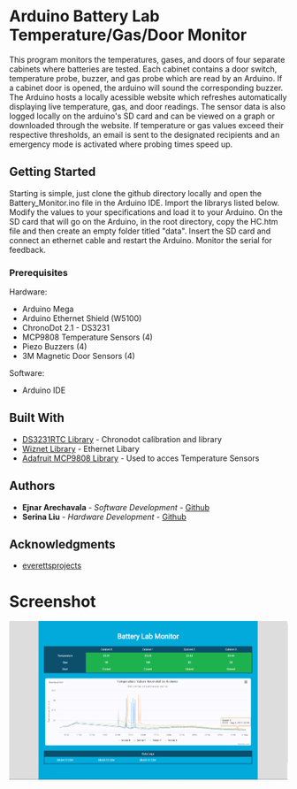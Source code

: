 # Arduino Battery Lab Temperature/Gas/Door Monitor

This program monitors the temperatures, gases, and doors of four separate cabinets where batteries are tested.
Each cabinet contains a door switch, temperature probe, buzzer, and gas probe which are read by an Arduino.
If a cabinet door is opened, the arduino will sound the corresponding buzzer.
The Arduino hosts a locally acessible website which refreshes automatically displaying live temperature, gas, and door readings.
The sensor data is also logged locally on the arduino's SD card and can be viewed on a graph or downloaded through the website.
If temperature or gas values exceed their respective thresholds, an email is sent to the designated recipients and an emergency mode is activated
where probing times speed up.


## Getting Started

Starting is simple, just clone the github directory locally and open the Battery_Monitor.ino file in the Arduino IDE. Import the librarys listed below. Modify the values to your specifications and load it to your Arduino.
On the SD card that will go on the Arduino, in the root directory, copy the HC.htm file and then create an empty folder titled "data".
Insert the SD card and connect an ethernet cable and restart the Arduino. Monitor the serial for feedback.

### Prerequisites

Hardware:
* Arduino Mega
* Arduino Ethernet Shield (W5100)
* ChronoDot 2.1 - DS3231
* MCP9808 Temperature Sensors (4)
* Piezo Buzzers (4)
* 3M Magnetic Door Sensors (4)

Software:
* Arduino IDE

## Built With

* [DS3231RTC Library](https://github.com/JChristensen/DS3232RTC) - Chronodot calibration and library
* [Wiznet Library](https://github.com/Wiznet/WIZ_Ethernet_Library) - Ethernet Libary
* [Adafruit MCP9808 Library](https://github.com/adafruit/Adafruit_MCP9808_Library) - Used to acces Temperature Sensors


## Authors

* **Ejnar Arechavala** - *Software Development* - [Github](https://github.com/ejnarvala)
* **Serina Liu** - *Hardware Development* - [Github](https://github.com/serliu)

## Acknowledgments

* [everettsprojects](http://everettsprojects.com)


# Screenshot
![screenshot](/screenshot.png)
